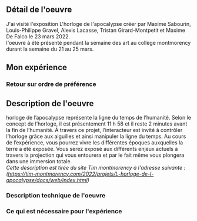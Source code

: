 ## Détail de l'oeuvre
J'ai visité l'exposition L'horloge de l'apocalypse créer par Maxime Sabourin, Louis-Philippe Gravel, Alexis Lacasse, Tristan Girard-Montpetit et Maxime De Falco le 23 mars 2022.  
l'oeuvre à été présenté pendant la semaine des art au collège montmorency durant la semaine du 21 au 25 mars.

## Mon expérience


### Retour sur ordre de préférence


## Description de l'oeuvre
horloge de l’apocalypse représente la ligne du temps de l’humanité. Selon le concept de l’horloge, il est présentement 11 h 58 et il reste 2 minutes avant la fin de l’humanité. À travers ce projet, l’interacteur est invité à contrôler l’horloge grâce aux aiguilles et ainsi manipuler la ligne du temps. Au cours de l’expérience, vous pourrez vivre les différentes époques auxquelles la terre a été exposée. Vous serez exposé aux différents enjeux actuels à travers la projection qui vous entourera et par le fait même vous plongera dans une immersion totale.  
*Cette description est tirée du site Tim montmorency à l'adresse suivante : (https://tim-montmorency.com/2022/projets/L-horloge-de-l-apocalypse/docs/web/index.html)* 

### Description technique de l'oeuvre


### Ce qui est nécessaire pour l'expérience

